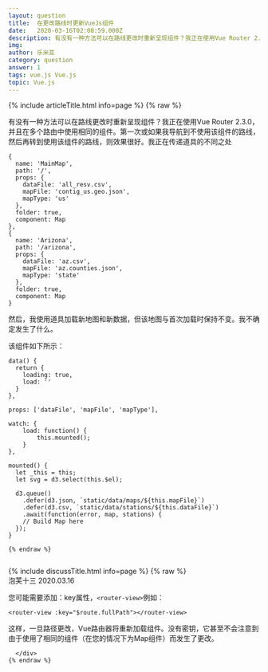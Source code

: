 ```yaml
---
layout: question
title:  在更改路线时更新VueJs组件
date:   2020-03-16T02:08:59.000Z
description: 有没有一种方法可以在路线更改时重新呈现组件？我正在使用Vue Router 2.3.0，并且在多个路由中使用相同的组件。第一次或如果我导航到不使用该组件的...
img: 
author: 乐米亚
category: question
answer: 1
tags: vue.js Vue.js
topic: Vue.js
---
```

<div class="article-root">
  <div class="article">
    {% include articleTitle.html info=page %}
    {% raw %}
    <div class="article-content"><p><font style="vertical-align: inherit;"><font style="vertical-align: inherit;">有没有一种方法可以在路线更改时重新呈现组件？</font><font style="vertical-align: inherit;">我正在使用Vue Router 2.3.0，并且在多个路由中使用相同的组件。</font><font style="vertical-align: inherit;">第一次或如果我导航到不使用该组件的路线，然后再转到使用该组件的路线，则效果很好。</font><font style="vertical-align: inherit;">我正在传递道具的不同之处</font></font></p>

<pre><code>{<font></font>
  name: 'MainMap',<font></font>
  path: '/',<font></font>
  props: {<font></font>
    dataFile: 'all_resv.csv',<font></font>
    mapFile: 'contig_us.geo.json',<font></font>
    mapType: 'us'<font></font>
  },<font></font>
  folder: true,<font></font>
  component: Map<font></font>
},<font></font>
{<font></font>
  name: 'Arizona',<font></font>
  path: '/arizona',<font></font>
  props: {<font></font>
    dataFile: 'az.csv',<font></font>
    mapFile: 'az.counties.json',<font></font>
    mapType: 'state'<font></font>
  },<font></font>
  folder: true,<font></font>
  component: Map<font></font>
}<font></font>
</code></pre>

<p><font style="vertical-align: inherit;"><font style="vertical-align: inherit;">然后，我使用道具加载新地图和新数据，但该地图与首次加载时保持不变。</font><font style="vertical-align: inherit;">我不确定发生了什么。</font></font></p>

<p><font style="vertical-align: inherit;"><font style="vertical-align: inherit;">该组件如下所示：</font></font></p>

<pre><code>data() {<font></font>
  return {<font></font>
    loading: true,<font></font>
    load: ''<font></font>
  }<font></font>
},<font></font>
<font></font>
props: ['dataFile', 'mapFile', 'mapType'],<font></font>
<font></font>
watch: {<font></font>
    load: function() {<font></font>
        this.mounted();<font></font>
    }<font></font>
},<font></font>
<font></font>
mounted() {<font></font>
  let _this = this;<font></font>
  let svg = d3.select(this.$el);<font></font>
<font></font>
  d3.queue()<font></font>
    .defer(d3.json, `static/data/maps/${this.mapFile}`)<font></font>
    .defer(d3.csv, `static/data/stations/${this.dataFile}`)<font></font>
    .await(function(error, map, stations) {<font></font>
    // Build Map here<font></font>
  });<font></font>
}<font></font>
</code></pre></div>
    {% endraw %}
  </div>
  <p style="height: 0;width:0;overflow: hidden;"> 第1668篇《在更改路线时更新VueJs组件》来自Winter(https://github.com/aiyld/aiyld.github.io)的站点</p>
  <div class="discuss-wrapper">
    {% include discussTitle.html info=page %}
    {% raw %}
    <div class="discuss-item">
        <div class="discuss-parent">
          <div class="discuss-meta">
            <span class="discuss-user">泡芙十三</span>
            <span class="discuss-time">2020.03.16</span>
          </div>
          <div class="discuss-comment"><p><font style="vertical-align: inherit;"><font style="vertical-align: inherit;">您可能需要添加：key属性，</font></font><code>&lt;router-view&gt;</code><font style="vertical-align: inherit;"><font style="vertical-align: inherit;">例如：</font></font></p>

<pre><code>&lt;router-view :key="$route.fullPath"&gt;&lt;/router-view&gt;
</code></pre>

<p><font style="vertical-align: inherit;"><font style="vertical-align: inherit;">这样，一旦路径更改，Vue路由器将重新加载组件。</font><font style="vertical-align: inherit;">没有密钥，它甚至不会注意到由于使用了相同的组件（在您的情况下为Map组件）而发生了更改。</font></font></p></div>
        </div>
        
      </div>
    {% endraw %}
  </div>
<div>
